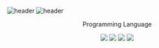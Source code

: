 ![header](https://capsule-render.vercel.app/api?type=wave&color=auto&height=300&section=header&text=JooYoung'sworkspace%20&fontSize=50)
![header](https://capsule-render.vercel.app/api?type=waving)
<div align=center>
Programming Language

  
  
  <a href="https://www.python.org/" target="_blank"><img src="https://img.shields.io/badge/python-배경색?style=flat&logo=로고&logoColor=#3776AB"/></a>
  <a href="https://www.python.org/" target="_blank"><img src="https://img.shields.io/badge/android-배경색?style=flat&logo=로고&logoColor=3776AB"/></a>
  <a href="https://www.python.org/" target="_blank"><img src="https://img.shields.io/badge/php-배경색?style=flat&logo=로고&logoColor=3776AB"/></a>
  <a href="https://www.python.org/" target="_blank"><img src="https://img.shields.io/badge/mySQL-배경색?style=flat&logo=로고&logoColor=3776AB"/></a>
